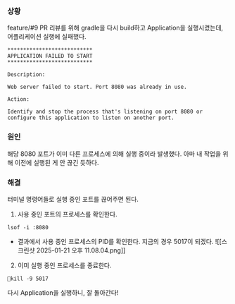 
### 상황
feature/#9 PR 리뷰를 위해 gradle을 다시 build하고 Application을 실행시켰는데, 어플리케이션 실행에 실패했다.
```
***************************
APPLICATION FAILED TO START
***************************

Description:

Web server failed to start. Port 8080 was already in use.

Action:

Identify and stop the process that's listening on port 8080 or configure this application to listen on another port.

```

### 원인
해당 8080 포트가 이미 다른 프로세스에 의해 실행 중이라 발생했다. 아마 내 작업을 위해 이전에 실행된 게 안 끊긴 듯하다.

### 해결
터미널 명령어들로 실행 중인 포트를 끊어주면 된다. 
1. 사용 중인 포트의 프로세스를 확인한다.
```
lsof -i :8080
```
* 결과에서 사용 중인 프로세스의 PID를 확인한다.  지금의 경우 5017이 되겠다. ![[스크린샷 2025-01-21 오후 11.08.04.png]]
2. 이미 실행 중인 프로세스를 종료한다.
```
kill -9 5017
```

다시 Application을 실행하니, 잘 돌아간다!